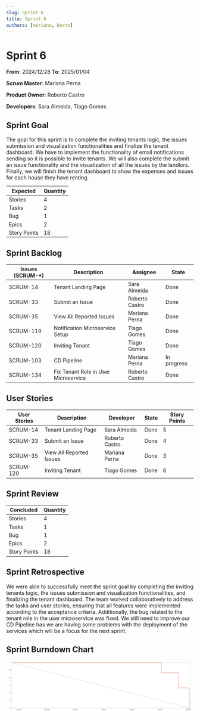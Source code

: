 ```yaml
---
slug: Sprint 6
title: Sprint 6
authors: [mariana, berto]
---
```


# Sprint 6

**From**: 2024/12/28
**To**: 2025/01/04

**Scrum Master**: Mariana Perna

**Product Owner**: Roberto Castro

**Developers**: Sara Almeida, Tiago Gomes

## Sprint Goal

The goal for this sprint is to complete the inviting tenants logic, the issues submission and visualization functionalities and finalize the tenant dashboard. We have to implement the functionality of email notifications sending so it is possible to invite tenants. We will also complete the submit an issue functionality and the visualization of all the issues by the landlors. Finally, we will finish the tenant dashboard to show the expenses and issues for each house they have renting.

| Expected     | Quantity |
| ------------ | -------- |
| Stories      | 4        |
| Tasks        | 2        |
| Bug          | 1        |
| Epics        | 2        |
| Story Points | 18       |

## Sprint Backlog

| Issues (SCRUM-\*)| Description                                  | Assignee          | State | 
| ---------------  | --------------------------------------------- | ---------------    | ----- | 
| SCRUM-14         | Tenant Landing Page               | Sara Almeida      | Done  |
| SCRUM-33         | Submit an Issue    | Roberto Castro       | Done  |
| SCRUM-35         | View All Reported Issues        | Mariana Perna     | Done  |
| SCRUM-119        | Notification Microservice Setup        | Tiago Gomes     | Done  |
| SCRUM-120         | Inviting Tenant        | Tiago Gomes     | Done  |
| SCRUM-103         | CD Pipeline        | Mariana Perna     | In progress  |
| SCRUM-134         | Fix Tenant Role in User Microservice        | Roberto Castro     | Done  |

## User Stories

| User Stories  | Description                    | Developer     | State | Story Points |
| --------------| ------------------------------ | ------------- | ----- | ------------ |
| SCRUM-14         | Tenant Landing Page               | Sara Almeida      | Done  | 5 |
| SCRUM-33         | Submit an Issue    | Roberto Castro       | Done  | 4 |
| SCRUM-35         | View All Reported Issues        | Mariana Perna     | Done  | 3 |
| SCRUM-120         | Inviting Tenant        | Tiago Gomes     | Done  | 6 |

## Sprint Review

| Concluded    | Quantity |
| ------------ | -------- |
| Stories      | 4        |
| Tasks        | 1        |
| Bug          | 1        |
| Epics        | 2        |
| Story Points | 18       |

## Sprint Retrospective

We were able to successfully meet the sprint goal by completing the inviting tenants logic, the issues submission and visualization functionalities, and finalizing the tenant dashboard. The team worked collaboratively to address the tasks and user stories, ensuring that all features were implemented according to the acceptance criteria. Additionally, the bug related to the tenant role in the user microservice was fixed. We still need to improve our CD Pipeline has we are having some problems with the deployment of the services which will be a focus for the next sprint.

## Sprint Burndown Chart

![Burndown Chart](../../static/img/sprint6.png)